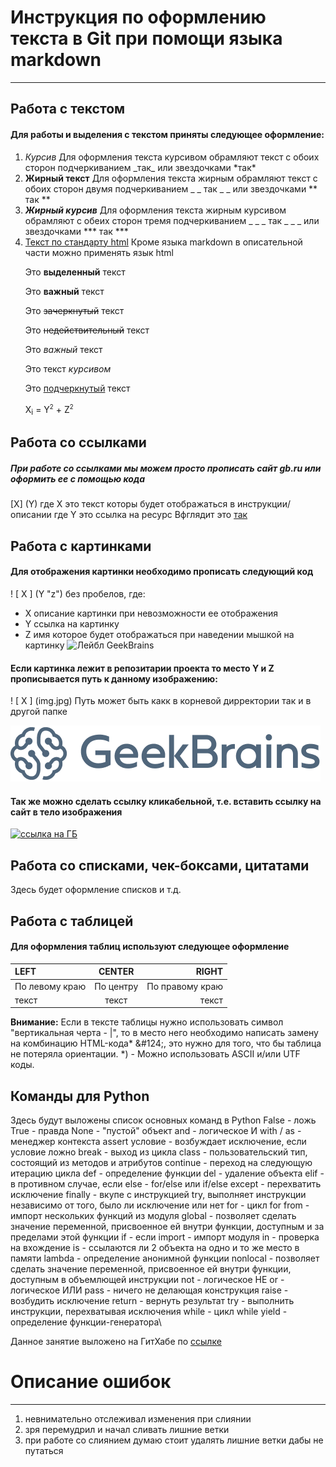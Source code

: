 # Инструкция по оформлению текста в Git при помощи языка markdown
___

## Работа с текстом
#### Для работы и выделения с текстом приняты следующее оформление:
1. *Курсив* 
Для оформления текста курсивом обрамляют текст с обоих сторон подчеркиванием \_так_ или звездочками \*так*
2. **Жирный текст**
   Для оформления текста жирным обрамляют текст с обоих сторон двумя подчеркиванием \_ _ так _ _ или звездочками \** так **
3. ***Жирный курсив***
   Для оформления текста жирным курсивом обрамляют с обеих сторон тремя подчеркиванием \_ _ _ так _ _ _ или звездочками \*** так ***
4. <u>Текст по стандарту html</u>
   Кроме языка markdown в описательной части можно применять язык html
    <p>Это <b>выделенный</b> текст</p>
    <p>Это <strong>важный</strong> текст</p>
    <p>Это <del>зачеркнутый</del> текст</p>
    <p>Это <s>недействительный</s> текст</p>
    <p>Это <em>важный</em> текст</p>
    <p>Это текст <i>курсивом</i> </p>
    <p>Это <u>подчеркнутый</u> текст</p>
    <p>X<sub>i</sub> = Y<sup><small>2</small></sup> + Z<sup><small>2</small></sup></p>




## Работа со ссылками

##### При работе со ссылками мы можем просто прописать сайт gb.ru или оформить ее с помощью кода
[X] (Y) 
где X это текст которы будет отображаться в инструкции/описании
где Y это ссылка на ресурс
Вфглядит это [так](gb.ru)



## Работа с картинками
#### Для отображения картинки необходимо прописать следующий код
\! [ X ] (Y "z") без пробелов, где:
* X описание картинки при невозможности ее отображения
* Y ссылка на картинку
* Z имя которое будет отображаться при наведении мышкой на картинку
![Лейбл GeekBrains](https://avatars.dzeninfra.ru/get-zen_doc/40170/pub_5abb9ec03dceb786201e3a8d_5abb9ed0c3321b184796c838/scale_1200 "Одна из икогок GB.ru")

#### Если картинка лежит в репозитарии проекта то место Y и Z прописывается путь к данному изображению:
\! [ X ] (img.jpg) Путь может быть какк в корневой дирректории так и в другой папке

![картинка в репозитариии](gb.png)

#### Так же можно сделать ссылку кликабельной, т.е. вставить ссылку на сайт в тело изображения

[![ссылка на ГБ](https://sun1-88.userapi.com/s/v1/if1/aBmRwrHe-h4dT7ViQHnTlw0zEjXUd_oMTp0R5BrlseqengGVWFcRBpkMHHTDZw_Esi4rsJKC.jpg?size=400x400&quality=96&crop=510,63,926,926&ava=1)](gb.ru)



## Работа со списками, чек-боксами, цитатами
Здесь будет оформление списков и т.д.


## Работа с таблицей
#### Для оформления таблиц используют следующее оформление

| LEFT           |  CENTER   |           RIGHT |
| :------------- | :-------: | --------------: |
| По левому краю | По центру | По правому краю |
| текст          |   текст   |           текст |

**Внимание:** Если в тексте таблицы нужно использовать символ "вертикальная черта - |", то в место него необходимо написать замену на комбинацию HTML-кода* \&#124;, это нужно для того, что бы таблица не потеряла ориентации.
*) - Можно использовать ASCII и/или UTF коды.

## Команды для Python
Здесь будут выложены список основных команд в Python
False - ложь
True - правда
None - "пустой" объект
and - логическое И
with / as - менеджер контекста
assert условие - возбуждает исключение, если условие ложно
break - выход из цикла
class - пользовательский тип, состоящий из методов и атрибутов
continue - переход на следующую итерацию цикла
def - определение функции
del - удаление объекта
elif - в противном случае, если
else - for/else или if/else
except - перехватить исключение
finally - вкупе с инструкцией try, выполняет инструкции независимо от того, было ли исключение или нет
for - цикл for
from - импорт нескольких функций из модуля
global - позволяет сделать значение переменной, присвоенное ей внутри функции, доступным и за пределами этой функции
if - если
import - импорт модуля
in - проверка на вхождение
is - ссылаются ли 2 объекта на одно и то же место в памяти
lambda - определение анонимной функции
nonlocal - позволяет сделать значение переменной, присвоенное ей внутри функции, доступным в объемлющей инструкции
not - логическое НЕ
or - логическое ИЛИ
pass - ничего не делающая конструкция
raise - возбудить исключение
return - вернуть результат
try - выполнить инструкции, перехватывая исключения
while - цикл while
yield - определение функции-генератора\

Данное занятие выложено на ГитХабе по [ссылке](https://github.com/Varajei/DZ_VO2.git)

# Описание ошибок
___

1. невнимательно отслеживал изменения при слиянии
2. зря перемудрил и начал сливать лишние ветки
3. при работе со слиянием думаю стоит удалять лишние ветки дабы не путаться